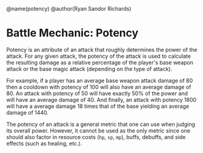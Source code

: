 @name(potency)
@author(Ryan Sandor Richards)

# Battle Mechanic: Potency
Potency is an attribute of an attack that roughly determines the power of the
attack. For any given attack, the potency of the attack is used to calculate
the resulting damage as a relative percentage of the player's base weapon attack
or the base magic attack (depending on the type of attack).

For example, if a player has an average base weapon attack damage of 80 then a
cooldown with potency of 100 will also have an average damage of 80. An attack
with potency of 50 will have exactly 50% of the power and will have an average
damage of 40. And finally, an attack with potency 1800 will have a average
damage 18 times that of the base yielding an average damage of 1440.

The potency of an attack is a general metric that one can use when judging its
overall power. However, it cannot be used as the only metric since one should
also factor in resource costs (`hp`, `sp`, `mp`), buffs, debuffs, and side
effects (such as healing, etc.).
